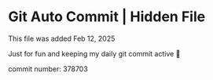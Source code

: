 # Git Auto Commit | Hidden File

This file was added Feb 12, 2025

Just for fun and keeping my daily git commit active 🤪

commit number: 378703
